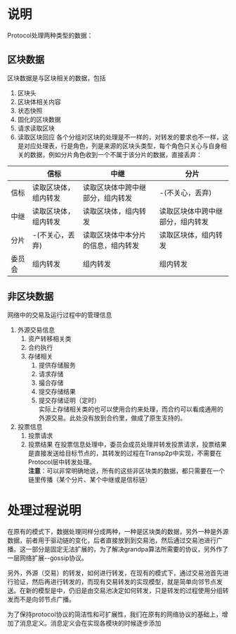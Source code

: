 # 说明
Protocol处理两种类型的数据：
## 区块数据
区块数据是与区块相关的数据，包括
   1. 区块头
   2. 区块体相关内容
   3. 状态快照
   4. 固化的区块数据  
   5. 请求读取区块
   6. 读取区块回应
各个分组对区块的处理是不一样的，对转发的要求也不一样，这是对应处理表，行是角色，列是来源的区块头类型，每个角色只关心与自身相关的数据，例如分片角色收到一个不属于该分片的数据，直接丢弃：

|         |信标    |中继    |分片|
|-----|------|------|------|
|信标    |读取区块体，组内转发    |读取区块体中跨中继部分，组内转发 |   -(不关心，丢弃)|
|中继    |读取区块体，组内转发   | 读取区块体，组内转发   | 读取区块体中跨中继部分，组内转发|
|分片    |-(不关心，丢弃)   | 读取区块体中本分片的信息，组内转发  |  读取区块体，组内转发|
|委员会   | 组内转发  |  组内转发 |   组内转发|

## 非区块数据
网络中的交易及运行过程中的管理信息
   1. 外源交易信息
      1. 资产转移相关类
      2. 合约执行
      3. 存储相关
         1. 提供存储服务
         2. 请求存储
         3. 撮合存储
         4. 提交存储结果
         5. 提交存储证明（定时）  
   实际上存储相关类的也可以使用合约来处理，而合约可以看成通用的外源交易。此处没有放到合约里，做成了原生支持的。
   1. 投票信息
      1. 投票请求
      2. 投票结果
   在投票信息处理中，委员会成员处理并转发投票请求，投票结果是直接发送给目标节点的，其转发的过程在Transp2p中实现，不需要在Protocol层中转发处理。  
**注意**：可以非常明确地说，所有的这些非区块类的数据，都只需要在一个链里传播（某个分片、某个中继或是信标链）

# 处理过程说明
在原有的模式下，数据处理同样分成两种，一种是区块类的数据，另外一种是外源数据，前者用于驱动链的变化，后者直接放到到交易池，然后通过交易池进行广播。这一部分是固定无法扩展的，为了解决grandpa算法所需要的协议，另外作了一层网络扩展--gossip协议。

另外，外源（交易）的转发，如何进行转发，在现有的模式下，通过交易池首先进行验证，然后再进行转发的，而现有交易转发的实现模型，就是简单向邻节点发送。在新的模型是中，仍旧是由交易池决定如何转发，只是转发的过程使用分组转发而不是向邻节点广播。

为了保持protocol协议的简洁性和可扩展性，我们在原有的网络协议的基础上，增加了消息定义。消息定义会在实现各模块的时候逐步添加


                 